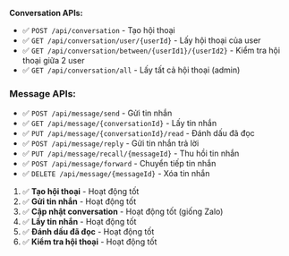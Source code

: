 

 **Conversation APIs:**
- ✅ `POST /api/conversation` - Tạo hội thoại
- ✅ `GET /api/conversation/user/{userId}` - Lấy hội thoại của user
- ✅ `GET /api/conversation/between/{userId1}/{userId2}` - Kiểm tra hội thoại giữa 2 user
- ✅ `GET /api/conversation/all` - Lấy tất cả hội thoại (admin)

### **Message APIs:**
- ✅ `POST /api/message/send` - Gửi tin nhắn
- ✅ `GET /api/message/{conversationId}` - Lấy tin nhắn
- ✅ `PUT /api/message/{conversationId}/read` - Đánh dấu đã đọc
- ✅ `POST /api/message/reply` - Gửi tin nhắn trả lời
- ✅ `PUT /api/message/recall/{messageId}` - Thu hồi tin nhắn
- ✅ `POST /api/message/forward` - Chuyển tiếp tin nhắn
- ✅ `DELETE /api/message/{messageId}` - Xóa tin nhắn

1. ✅ **Tạo hội thoại** - Hoạt động tốt
2. ✅ **Gửi tin nhắn** - Hoạt động tốt
3. ✅ **Cập nhật conversation** - Hoạt động tốt (giống Zalo)
4. ✅ **Lấy tin nhắn** - Hoạt động tốt
5. ✅ **Đánh dấu đã đọc** - Hoạt động tốt
6. ✅ **Kiểm tra hội thoại** - Hoạt động tốt

